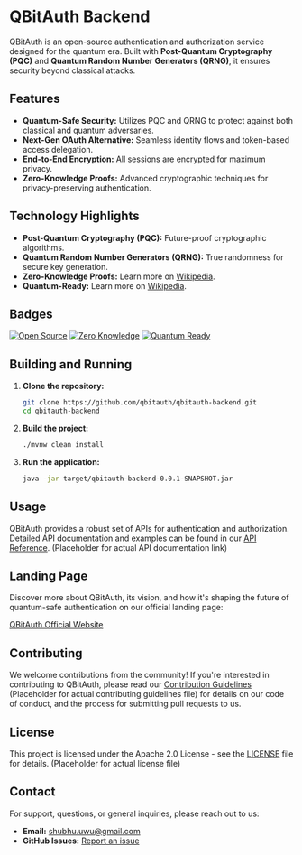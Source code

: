 # QBitAuth Backend

QBitAuth is an open-source authentication and authorization service designed for the quantum era. Built with **Post-Quantum Cryptography (PQC)** and **Quantum Random Number Generators (QRNG)**, it ensures security beyond classical attacks.

## Features

- **Quantum-Safe Security:** Utilizes PQC and QRNG to protect against both classical and quantum adversaries.
- **Next-Gen OAuth Alternative:** Seamless identity flows and token-based access delegation.
- **End-to-End Encryption:** All sessions are encrypted for maximum privacy.
- **Zero-Knowledge Proofs:** Advanced cryptographic techniques for privacy-preserving authentication.

## Technology Highlights

- **Post-Quantum Cryptography (PQC):** Future-proof cryptographic algorithms.
- **Quantum Random Number Generators (QRNG):** True randomness for secure key generation.
- **Zero-Knowledge Proofs:** Learn more on [Wikipedia](https://en.wikipedia.org/wiki/Zero-knowledge_proof).
- **Quantum-Ready:** Learn more on [Wikipedia](https://en.wikipedia.org/wiki/Post-quantum_cryptography).

## Badges

[![Open Source](https://img.shields.io/badge/Open%20Source-Yes-brightgreen)](https://github.com/qbitauth/qbitauth-backend)
[![Zero Knowledge](https://img.shields.io/badge/Zero%20Knowledge-Yes-blue)](https://en.wikipedia.org/wiki/Zero-knowledge_proof)
[![Quantum Ready](https://img.shields.io/badge/Quantum%20Ready-Yes-purple)](https://en.wikipedia.org/wiki/Post-quantum_cryptography)

## Building and Running

1. **Clone the repository:**
   ```bash
   git clone https://github.com/qbitauth/qbitauth-backend.git
   cd qbitauth-backend
   ```

2. **Build the project:**
   ```bash
   ./mvnw clean install
   ```

3. **Run the application:**
   ```bash
   java -jar target/qbitauth-backend-0.0.1-SNAPSHOT.jar
   ```

## Usage

QBitAuth provides a robust set of APIs for authentication and authorization. Detailed API documentation and examples can be found in our [API Reference](#). (Placeholder for actual API documentation link)

## Landing Page

Discover more about QBitAuth, its vision, and how it's shaping the future of quantum-safe authentication on our official landing page:

[QBitAuth Official Website](https://qbitauth.onrender.com/) 

## Contributing

We welcome contributions from the community! If you're interested in contributing to QBitAuth, please read our [Contribution Guidelines](CONTRIBUTING.md) (Placeholder for actual contributing guidelines file) for details on our code of conduct, and the process for submitting pull requests to us.

## License

This project is licensed under the Apache 2.0 License - see the [LICENSE](LICENSE) file for details. (Placeholder for actual license file)

## Contact

For support, questions, or general inquiries, please reach out to us:

-   **Email:** [shubhu.uwu@gmail.com](mailto:shubhu.uwu@gmail.com)
-   **GitHub Issues:** [Report an issue](https://github.com/Subham-chaudhary/QBitAuth-frontend/issues)

